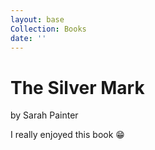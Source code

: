 ```yaml
---
layout: base
Collection: Books
date: ''
---
```


# The Silver Mark

by Sarah Painter

I really enjoyed this book 😁